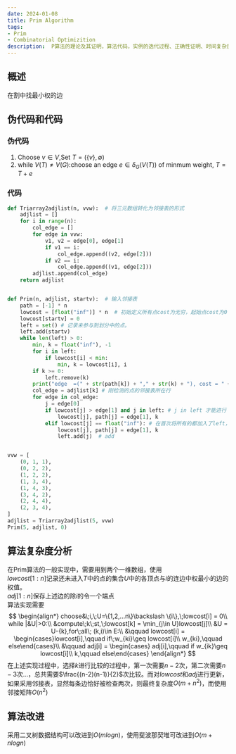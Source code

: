 ```yaml
---
date: 2024-01-08
title: Prim Algorithm
tags:
- Prim
- Combinatorial Optimizition
description:  P算法的理论及其证明，算法代码，实例的迭代过程、正确性证明、时间复杂度及其数据结构等方面总结
---
```

## 概述
在割中找最小权的边
## 伪代码和代码
### 伪代码
1. Choose $v\in V$,Set $T = (\{v\},\emptyset)$
2. while $V(T) \neq V(G)$:choose an edge $e\in \delta_G(V(T))$ of minmum weight, $T = T+e$
### 代码
```python
def Triarray2adjlist(n, vvw):  # 将三元数组转化为邻接表的形式
    adjlist = []
    for i in range(n):
        col_edge = []
        for edge in vvw:
            v1, v2 = edge[0], edge[1]
            if v1 == i:
                col_edge.append((v2, edge[2]))
            if v2 == i:
                col_edge.append((v1, edge[2]))
        adjlist.append(col_edge)
    return adjlist


def Prim(n, adjlist, startv):  # 输入邻接表
    path = [-1] * n
    lowcost = [float("inf")] * n  # 初始定义所有点cost为无穷，起始点cost为0
    lowcost[startv] = 0
    left = set() # 记录未参与到划分中的点。
    left.add(startv)
    while len(left) > 0:
        min, k = float("inf"), -1
        for i in left:
            if lowcost[i] < min:
                min, k = lowcost[i], i
        if k >= 0:
            left.remove(k)
        print("edge  =(" + str(path[k]) + "," + str(k) + "), cost = " + str(lowcost[k]))
        col_edge = adjlist[k] # 刚检测的点的邻接表所在行
        for edge in col_edge:
            j = edge[0]
            if lowcost[j] > edge[1] and j in left: # j in left 才能进行
                lowcost[j], path[j] = edge[1], k
            elif lowcost[j] == float("inf"): # 在首次将所有的都加入了left，并对与现有划分求距离。
                lowcost[j], path[j] = edge[1], k
                left.add(j)  # add


vvw = [
    (0, 1, 1),
    (0, 2, 2),
    (1, 2, 2),
    (1, 3, 4),
    (1, 4, 3),
    (3, 4, 2),
    (2, 4, 4),
    (2, 3, 4),
]
adjlist = Triarray2adjlist(5, vvw)
Prim(5, adjlist, 0)
```
## 算法复杂度分析
在Prim算法的一般实现中，需要用到两个一维数组，使用    
$lowcost[1:n]$记录还未进入$T$中的点的集合$U$中的各顶点与$i$的连边中权最小的边的权值。    
$adj[1:n]$保存上述边的除$i$的令一个端点    
算法实现需要
$$
\begin{align*}
choose&\;i,\;U=\{1,2,...n\}\backslash \{i\},\;lowcost[i] = 0\\
while |&U|>0:\\
&compute\;k\;st,\;lowcost[k] = \min_{j\in U}lowcost[j]\\
&U = U-{k},for\;all\; (k,i)\in E:\\
&\qquad lowcost[i] = \begin{cases}lowcost[i],\qquad if\;w_{ki}\geq lowcost[i]\\
w_{ki},\qquad else\end{cases}\\
&\qquad adj[i] = \begin{cases}
adj[i],\qquad if w_{ik}\geq lowcost[i]\\
k,\qquad else\end{cases}
\end{align*}
$$
在上述实现过程中，选择$k$进行比较的过程中，第一次需要$n-2$次，第二次需要$n-3$次...，总共需要$\frac{(n-2)(n-1)}{2}$次比较。而对$lowcost$和$adj$进行更新，如果采用邻接表，显然每条边恰好被检查两次，则最终复杂度$O(m+n^2)$，而使用邻接矩阵$O(n^2)$
## 算法改进
采用二叉树数据结构可以改进到$O(mlogn)$，使用斐波那契堆可改进到$O(m+nlogn)$
